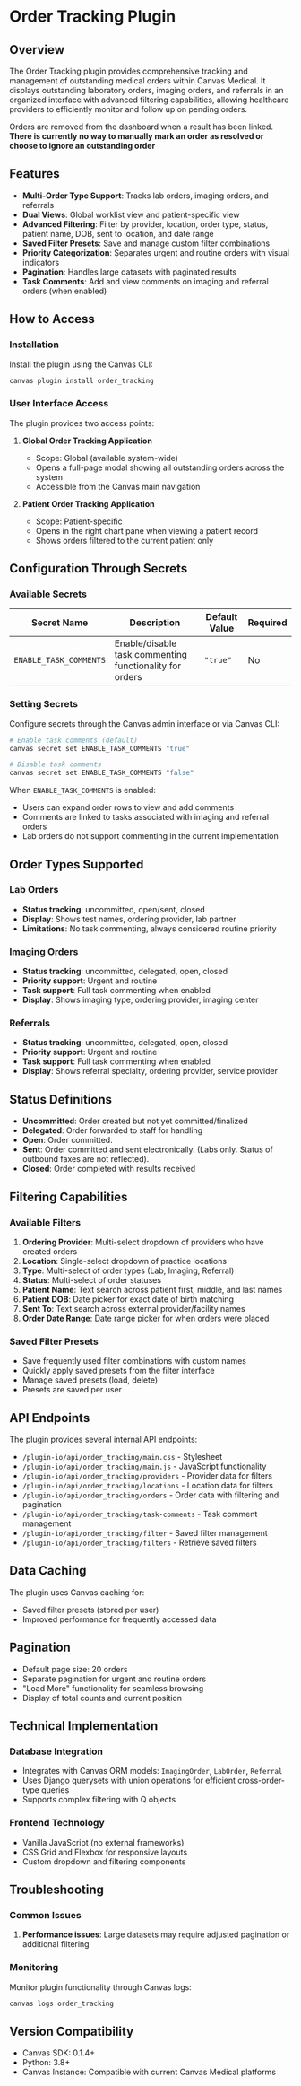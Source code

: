 # Order Tracking Plugin

## Overview

The Order Tracking plugin provides comprehensive tracking and management of outstanding medical orders within Canvas Medical. It displays outstanding laboratory orders, imaging orders, and referrals in an organized interface with advanced filtering capabilities, allowing healthcare providers to efficiently monitor and follow up on pending orders.

Orders are removed from the dashboard when a result has been linked. **There is currently no way to manually mark an order as resolved or choose to ignore an outstanding order**

## Features

- **Multi-Order Type Support**: Tracks lab orders, imaging orders, and referrals
- **Dual Views**: Global worklist view and patient-specific view
- **Advanced Filtering**: Filter by provider, location, order type, status, patient name, DOB, sent to location, and date range
- **Saved Filter Presets**: Save and manage custom filter combinations
- **Priority Categorization**: Separates urgent and routine orders with visual indicators
- **Pagination**: Handles large datasets with paginated results
- **Task Comments**: Add and view comments on imaging and referral orders (when enabled)


## How to Access

### Installation

Install the plugin using the Canvas CLI:
```bash
canvas plugin install order_tracking
```

### User Interface Access

The plugin provides two access points:

1. **Global Order Tracking Application**
   - Scope: Global (available system-wide)
   - Opens a full-page modal showing all outstanding orders across the system
   - Accessible from the Canvas main navigation

2. **Patient Order Tracking Application**
   - Scope: Patient-specific
   - Opens in the right chart pane when viewing a patient record
   - Shows orders filtered to the current patient only


## Configuration Through Secrets

### Available Secrets

| Secret Name | Description | Default Value | Required |
|-------------|-------------|---------------|----------|
| `ENABLE_TASK_COMMENTS` | Enable/disable task commenting functionality for orders | `"true"` | No |

### Setting Secrets

Configure secrets through the Canvas admin interface or via Canvas CLI:

```bash
# Enable task comments (default)
canvas secret set ENABLE_TASK_COMMENTS "true"

# Disable task comments
canvas secret set ENABLE_TASK_COMMENTS "false"
```

When `ENABLE_TASK_COMMENTS` is enabled:
- Users can expand order rows to view and add comments
- Comments are linked to tasks associated with imaging and referral orders
- Lab orders do not support commenting in the current implementation

## Order Types Supported

### Lab Orders
- **Status tracking**: uncommitted, open/sent, closed
- **Display**: Shows test names, ordering provider, lab partner
- **Limitations**: No task commenting, always considered routine priority

### Imaging Orders
- **Status tracking**: uncommitted, delegated, open, closed
- **Priority support**: Urgent and routine
- **Task support**: Full task commenting when enabled
- **Display**: Shows imaging type, ordering provider, imaging center

### Referrals
- **Status tracking**: uncommitted, delegated, open, closed
- **Priority support**: Urgent and routine
- **Task support**: Full task commenting when enabled
- **Display**: Shows referral specialty, ordering provider, service provider

## Status Definitions

- **Uncommitted**: Order created but not yet committed/finalized
- **Delegated**: Order forwarded to staff for handling
- **Open**: Order committed. 
- **Sent**: Order committed and sent electronically. (Labs only. Status of outbound faxes are not reflected).
- **Closed**: Order completed with results received

## Filtering Capabilities

### Available Filters

1. **Ordering Provider**: Multi-select dropdown of providers who have created orders
2. **Location**: Single-select dropdown of practice locations
3. **Type**: Multi-select of order types (Lab, Imaging, Referral)
4. **Status**: Multi-select of order statuses
5. **Patient Name**: Text search across patient first, middle, and last names
6. **Patient DOB**: Date picker for exact date of birth matching
7. **Sent To**: Text search across external provider/facility names
8. **Order Date Range**: Date range picker for when orders were placed

### Saved Filter Presets

- Save frequently used filter combinations with custom names
- Quickly apply saved presets from the filter interface
- Manage saved presets (load, delete)
- Presets are saved per user

## API Endpoints

The plugin provides several internal API endpoints:

- `/plugin-io/api/order_tracking/main.css` - Stylesheet
- `/plugin-io/api/order_tracking/main.js` - JavaScript functionality
- `/plugin-io/api/order_tracking/providers` - Provider data for filters
- `/plugin-io/api/order_tracking/locations` - Location data for filters
- `/plugin-io/api/order_tracking/orders` - Order data with filtering and pagination
- `/plugin-io/api/order_tracking/task-comments` - Task comment management
- `/plugin-io/api/order_tracking/filter` - Saved filter management
- `/plugin-io/api/order_tracking/filters` - Retrieve saved filters

## Data Caching

The plugin uses Canvas caching for:
- Saved filter presets (stored per user)
- Improved performance for frequently accessed data

## Pagination

- Default page size: 20 orders
- Separate pagination for urgent and routine orders
- "Load More" functionality for seamless browsing
- Display of total counts and current position

## Technical Implementation

### Database Integration
- Integrates with Canvas ORM models: `ImagingOrder`, `LabOrder`, `Referral`
- Uses Django querysets with union operations for efficient cross-order-type queries
- Supports complex filtering with Q objects

### Frontend Technology
- Vanilla JavaScript (no external frameworks)
- CSS Grid and Flexbox for responsive layouts
- Custom dropdown and filtering components

## Troubleshooting

### Common Issues

1. **Performance issues**: Large datasets may require adjusted pagination or additional filtering

### Monitoring

Monitor plugin functionality through Canvas logs:
```bash
canvas logs order_tracking
```

## Version Compatibility

- Canvas SDK: 0.1.4+
- Python: 3.8+
- Canvas Instance: Compatible with current Canvas Medical platforms

